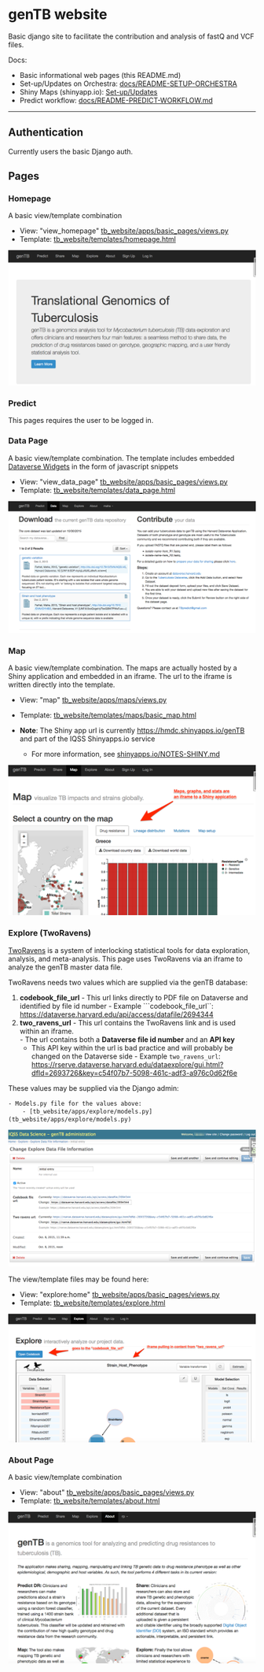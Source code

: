 # genTB website

Basic django site to facilitate the contribution and analysis of fastQ and VCF files.

Docs:
 - Basic informational web pages (this README.md)
 - Set-up/Updates on Orchestra: [docs/README-SETUP-ORCHESTRA](docs/README-SETUP-ORCHESTRA.md)
 - Shiny Maps (shinyapp.io): [Set-up/Updates](shinyapps.io/NOTES-SHINY.md)
 - Predict workflow: [docs/README-PREDICT-WORKFLOW.md](docs/README-PREDICT-WORKFLOW.md)

---
## Authentication

Currently users the basic Django auth.

## Pages

### Homepage

A basic view/template combination

  - View: "view_homepage" [tb_website/apps/basic_pages/views.py](tb_website/apps/basic_pages/views.py)
  - Template: [tb_website/templates/homepage.html](tb_website/templates/homepage.html)

![homepage screenshot](screen-shots/genTB-home.png?raw=true "genTB Homepage")

### Predict

This pages requires the user to be logged in.  

### Data Page

A basic view/template combination.  The template includes embedded [Dataverse Widgets](http://datascience.iq.harvard.edu/blog/dataverse-40-theme-widgets) in the form of javascript snippets

  - View: "view_data_page" [tb_website/apps/basic_pages/views.py](tb_website/apps/basic_pages/views.py)
  - Template: [tb_website/templates/data_page.html](tb_website/templates/data_page.html)

![Share Page screenshot](screen-shots/genTB-data.png?raw=true "genTB Data page")


### Map

A basic view/template combination.  The maps are actually hosted by a Shiny application and embedded in an iframe.  The url to the iframe is written directly into the template.

  - View: "map" [tb_website/apps/maps/views.py](tb_website/apps/maps/views.py)
  - Template: [tb_website/templates/maps/basic_map.html](tb_website/templates/maps/basic_map.html)

- **Note**: The Shiny app url is currently https://hmdc.shinyapps.io/genTB and part of the IQSS Shinyapps.io service
    - For more information, see [shinyapps.io/NOTES-SHINY.md](shinyapps.io/NOTES-SHINY.md)

![Map Page screenshot](screen-shots/genTB-map.png?raw=true "genTB Map page")


### Explore (TwoRavens)

[TwoRavens](https://github.com/IQSS/TwoRavens) is a system of interlocking statistical tools for data exploration, analysis, and meta-analysis.  This page uses TwoRavens via an iframe to analyze the genTB master data file.

TwoRavens needs two values which are supplied via the genTB database:

  1. **codebook_file_url** - This url links directly to PDF file on Dataverse and identified by file id number
    - Example ```codebook_file_url``: https://dataverse.harvard.edu/api/access/datafile/2694344
  2. **two_ravens_url** - This url contains the TwoRavens link and is used within an iframe.  
    - The url contains both a **Dataverse file id number** and an **API key**
        - This API key within the url is bad practice and will probably be changed on the Dataverse side
    - Example ```two_ravens_url```: https://rserve.dataverse.harvard.edu/dataexplore/gui.html?dfId=2693726&key=c54f07b7-5098-461c-adf3-a976c0d62f6e

These values may be supplied via the Django admin:

    - Models.py file for the values above:
        - [tb_website/apps/explore/models.py](tb_website/apps/explore/models.py)

![Explore Admin Page screenshot](screen-shots/genTB-explore-admin.png?raw=true "genTB Explore Admin page")


The view/template files may be found here:

  - View: "explore:home" [tb_website/apps/basic_pages/views.py](tb_website/apps/basic_pages/views.py)
  - Template: [tb_website/templates/explore.html](tb_website/templates/explore.html)

![Explore Page screenshot](screen-shots/genTB-explore.png?raw=true "genTB Explore page")

### About Page

A basic view/template combination

  - View: "about" [tb_website/apps/basic_pages/views.py](tb_website/apps/basic_pages/views.py)
  - Template: [tb_website/templates/about.html](tb_website/templates/about.html)

![about page screenshot](screen-shots/genTB-about.png?raw=true "genTB About Page")
